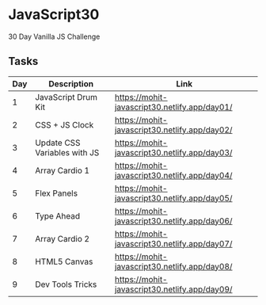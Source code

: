 # JavaScript30

30 Day Vanilla JS Challenge

## Tasks

| Day | Description                  | Link                                          |
| --- | ---------------------------- | --------------------------------------------- |
| 1   | JavaScript Drum Kit          | https://mohit-javascript30.netlify.app/day01/ |
| 2   | CSS + JS Clock               | https://mohit-javascript30.netlify.app/day02/ |
| 3   | Update CSS Variables with JS | https://mohit-javascript30.netlify.app/day03/ |
| 4   | Array Cardio 1               | https://mohit-javascript30.netlify.app/day04/ |
| 5   | Flex Panels                  | https://mohit-javascript30.netlify.app/day05/ |
| 6   | Type Ahead                   | https://mohit-javascript30.netlify.app/day06/ |
| 7   | Array Cardio 2               | https://mohit-javascript30.netlify.app/day07/ |
| 8   | HTML5 Canvas                 | https://mohit-javascript30.netlify.app/day08/ |
| 9   | Dev Tools Tricks             | https://mohit-javascript30.netlify.app/day09/ |
